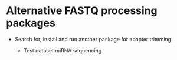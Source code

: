 # Alternative FASTQ processing packages

* Search for, install and run another package for adapter trimming

	* Test dataset miRNA sequencing
	
	